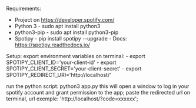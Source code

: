 Requirements:

  - Project on https://developer.spotify.com/
  - Python 3 - sudo apt install python3
  - python3-pip - sudo apt install python3-pip
  - Spotipy - pip install spotipy --upgrade - Docs: https://spotipy.readthedocs.io/

Setup:
  export environment variables on terminal:
    - export SPOTIPY_CLIENT_ID='your-client-id'
    - export SPOTIPY_CLIENT_SECRET='your-client-secret'
    - export SPOTIPY_REDIRECT_URI='http://localhost/'

  run the python script:
  python3 app.py
  this will open a window to log in your spotify account and grant permission to the app;
  paste the redirected url on terminal, url exemple: 'http://localhost/?code=xxxxxx';
